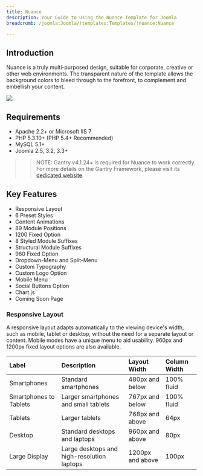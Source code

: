 ```yaml
---
title: Nuance
description: Your Guide to Using the Nuance Template for Joomla
breadcrumb: /joomla:Joomla/!templates:Templates/!nuance:Nuance

---
```


Introduction
-----

Nuance is a truly multi-purposed design, suitable for corporate, creative or other web environments. The transparent nature of the template allows the background colors to bleed through to the forefront, to complement and embellish your content.

![][template]

Requirements
-----
* Apache 2.2+ or Microsoft IIS 7
* PHP 5.3.10+ (PHP 5.4+ Recommended)
* MySQL 5.1+
* Joomla 2.5, 3.2, 3.3+

>> NOTE: Gantry v4.1.24+ is required for Nuance to work correctly. For more details on the Gantry Framework, please visit its [dedicated website](http://gantry.org).

Key Features
-----

* Responsive Layout
* 6 Preset Styles
* Content Animations
* 89 Module Positions
* 1200 Fixed Option
* 8 Styled Module Suffixes
* Structural Module Suffixes
* 960 Fixed Option
* Dropdown-Menu and Split-Menu
* Custom Typography
* Custom Logo Option
* Mobile Menu
* Social Buttons Option
* Chart.js
* Coming Soon Page

### Responsive Layout

A responsive layout adapts automatically to the viewing device's width, such as mobile, tablet or desktop, without the need for a separate layout or content. Mobile modes have a unique menu to aid usability. 960px and 1200px fixed layout options are also available.

| Label                  | Description                                | Layout Width     | Column Width |  
| :--------------------- | :----------------------------------------- | :--------------- | :----------- |  
| Smartphones            | Standard smartphones                       | 480px and below  | 100% fluid   |  
| Smartphones to Tablets | Larger smartphones and small tablets       | 767px and below  | 100% fluid   |  
| Tablets                | Larger tablets                             | 768px and above  | 64px         |  
| Desktop                | Standard desktops and laptops              | 960px and above  | 80px         |  
| Large Display          | Large desktops and high-resolution laptops | 1200px and above | 100px        |  

[gantry]: http://gantry.org
[template]: assets/nuance.jpeg
[responsive]: assets/responsive.jpg
[chart]: assets/chart.jpg
[filezilla]: https://filezilla-project.org
[launcher]: ../../start/rocketlauncher.md
[chooser]: assets/chooser.jpg
